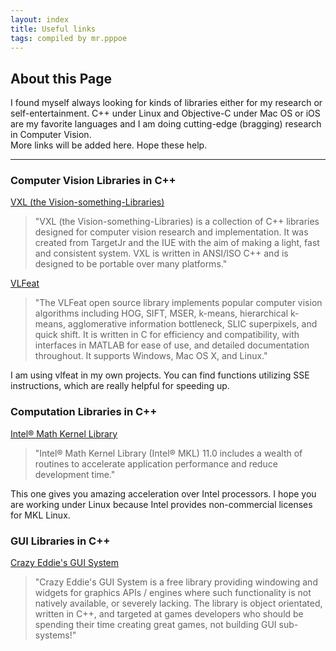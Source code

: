 ```yaml
---
layout: index
title: Useful links 
tags: compiled by mr.pppoe
---
```



## About this Page

I found myself always looking for kinds of libraries either for my research or self-entertainment.
C++ under Linux and Objective-C under Mac OS or iOS are my favorite languages and I am doing cutting-edge (bragging) research in Computer Vision.  
More links will be added here. Hope these help.

<hr/>

<!--## For Researchers-->

### Computer Vision Libraries in C++
[VXL (the Vision-something-Libraries)](http://vxl.sourceforge.net/)

> "VXL (the Vision-something-Libraries) is a collection of C++ libraries designed for computer vision research and implementation. It was created from TargetJr and the IUE with the aim of making a light, fast and consistent system. VXL is written in ANSI/ISO C++ and is designed to be portable over many platforms."

[VLFeat](http://www.vlfeat.org/)

> "The VLFeat open source library implements popular computer vision algorithms including HOG, SIFT, MSER, k-means, hierarchical k-means, agglomerative information bottleneck, SLIC superpixels, and quick shift. It is written in C for efficiency and compatibility, with interfaces in MATLAB for ease of use, and detailed documentation throughout. It supports Windows, Mac OS X, and Linux."

I am using vlfeat in my own projects. You can find functions utilizing SSE instructions, which are really helpful for speeding up.

### Computation Libraries in C++
[Intel® Math Kernel Library](http://software.intel.com/en-us/intel-mkl)

> "Intel® Math Kernel Library (Intel® MKL) 11.0 includes a wealth of routines to accelerate application performance and reduce development time."

This one gives you amazing acceleration over Intel processors. I hope you are working under Linux because Intel provides non-commercial licenses for MKL Linux.

<!--<hr/>-->

<!--## For Developers-->

### GUI Libraries in C++
[Crazy Eddie's GUI System](http://www.cegui.org.uk/)

> "Crazy Eddie's GUI System is a free library providing windowing and widgets for graphics APIs / engines where such functionality is not natively available, or severely lacking. The library is object orientated, written in C++, and targeted at games developers who should be spending their time creating great games, not building GUI sub-systems!"
